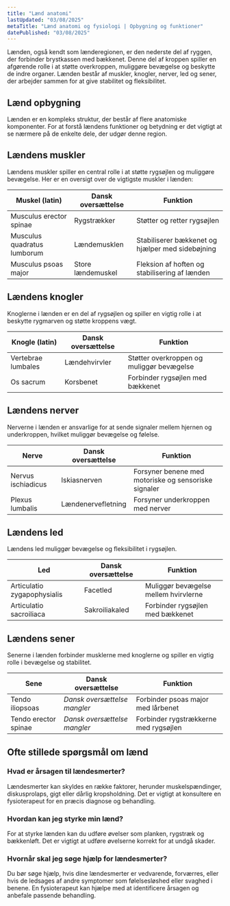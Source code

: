 ```yaml
---
title: "Lænd anatomi"
lastUpdated: "03/08/2025"
metaTitle: "Lænd anatomi og fysiologi | Opbygning og funktioner"
datePublished: "03/08/2025"
---
```


Lænden, også kendt som lænderegionen, er den nederste del af ryggen, der forbinder brystkassen med bækkenet. Denne del af kroppen spiller en afgørende rolle i at støtte overkroppen, muliggøre bevægelse og beskytte de indre organer. Lænden består af muskler, knogler, nerver, led og sener, der arbejder sammen for at give stabilitet og fleksibilitet.

## Lænd opbygning

Lænden er en kompleks struktur, der består af flere anatomiske komponenter. For at forstå lændens funktioner og betydning er det vigtigt at se nærmere på de enkelte dele, der udgør denne region.

## Lændens muskler

Lændens muskler spiller en central rolle i at støtte rygsøjlen og muliggøre bevægelse. Her er en oversigt over de vigtigste muskler i lænden:

| Muskel (latin) | Dansk oversættelse | Funktion |
|----------------|---------------------|----------|
| Musculus erector spinae | Rygstrækker | Støtter og retter rygsøjlen |
| Musculus quadratus lumborum | Lændemusklen | Stabiliserer bækkenet og hjælper med sidebøjning |
| Musculus psoas major | Store lændemuskel | Fleksion af hoften og stabilisering af lænden |

## Lændens knogler

Knoglerne i lænden er en del af rygsøjlen og spiller en vigtig rolle i at beskytte rygmarven og støtte kroppens vægt.

| Knogle (latin) | Dansk oversættelse | Funktion |
|----------------|---------------------|----------|
| Vertebrae lumbales | Lændehvirvler | Støtter overkroppen og muliggør bevægelse |
| Os sacrum | Korsbenet | Forbinder rygsøjlen med bækkenet |

## Lændens nerver

Nerverne i lænden er ansvarlige for at sende signaler mellem hjernen og underkroppen, hvilket muliggør bevægelse og følelse.

| Nerve | Dansk oversættelse | Funktion |
|-------|---------------------|----------|
| Nervus ischiadicus | Iskiasnerven | Forsyner benene med motoriske og sensoriske signaler |
| Plexus lumbalis | Lændenervefletning | Forsyner underkroppen med nerver |

## Lændens led

Lændens led muliggør bevægelse og fleksibilitet i rygsøjlen.

| Led | Dansk oversættelse | Funktion |
|-----|---------------------|----------|
| Articulatio zygapophysialis | Facetled | Muliggør bevægelse mellem hvirvlerne |
| Articulatio sacroiliaca | Sakroiliakaled | Forbinder rygsøjlen med bækkenet |

## Lændens sener

Senerne i lænden forbinder musklerne med knoglerne og spiller en vigtig rolle i bevægelse og stabilitet.

| Sene | Dansk oversættelse | Funktion |
|------|---------------------|----------|
| Tendo iliopsoas | _Dansk oversættelse mangler_ | Forbinder psoas major med lårbenet |
| Tendo erector spinae | _Dansk oversættelse mangler_ | Forbinder rygstrækkerne med rygsøjlen |

## Ofte stillede spørgsmål om lænd

### Hvad er årsagen til lændesmerter?

Lændesmerter kan skyldes en række faktorer, herunder muskelspændinger, diskusprolaps, gigt eller dårlig kropsholdning. Det er vigtigt at konsultere en fysioterapeut for en præcis diagnose og behandling.

### Hvordan kan jeg styrke min lænd?

For at styrke lænden kan du udføre øvelser som planken, rygstræk og bækkenløft. Det er vigtigt at udføre øvelserne korrekt for at undgå skader.

### Hvornår skal jeg søge hjælp for lændesmerter?

Du bør søge hjælp, hvis dine lændesmerter er vedvarende, forværres, eller hvis de ledsages af andre symptomer som følelsesløshed eller svaghed i benene. En fysioterapeut kan hjælpe med at identificere årsagen og anbefale passende behandling.